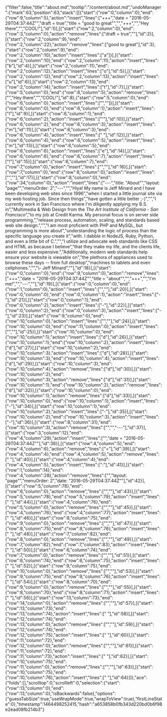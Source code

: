 {"filter":false,"title":"about.md","tooltip":"/content/about.md","undoManager":{"mark":63,"position":63,"stack":[[{"start":{"row":0,"column":0},"end":{"row":9,"column":5},"action":"insert","lines":["+++","date = \"2016-05-29T04:37:44Z\"","draft = true","title = \"good to great\"","","+++","","Hey there","","COOL!"],"id":1}],[{"start":{"row":2,"column":0},"end":{"row":3,"column":0},"action":"remove","lines":["draft = true",""],"id":2}],[{"start":{"row":2,"column":9},"end":{"row":2,"column":22},"action":"remove","lines":["good to great"],"id":3},{"start":{"row":2,"column":9},"end":{"row":2,"column":10},"action":"insert","lines":["a"]}],[{"start":{"row":2,"column":10},"end":{"row":2,"column":11},"action":"insert","lines":["b"],"id":4}],[{"start":{"row":2,"column":11},"end":{"row":2,"column":12},"action":"insert","lines":["o"],"id":5}],[{"start":{"row":2,"column":12},"end":{"row":2,"column":13},"action":"insert","lines":["u"],"id":6}],[{"start":{"row":2,"column":13},"end":{"row":2,"column":14},"action":"insert","lines":["t"],"id":7}],[{"start":{"row":5,"column":0},"end":{"row":8,"column":5},"action":"remove","lines":["","Hey there","","COOL!"],"id":8},{"start":{"row":5,"column":0},"end":{"row":6,"column":0},"action":"insert","lines":["",""]}],[{"start":{"row":6,"column":0},"end":{"row":6,"column":1},"action":"insert","lines":["I"],"id":9}],[{"start":{"row":6,"column":1},"end":{"row":6,"column":2},"action":"insert","lines":["'"],"id":10}],[{"start":{"row":6,"column":2},"end":{"row":6,"column":3},"action":"insert","lines":["m"],"id":11}],[{"start":{"row":6,"column":3},"end":{"row":6,"column":4},"action":"insert","lines":[" "],"id":12}],[{"start":{"row":6,"column":4},"end":{"row":6,"column":5},"action":"insert","lines":["m"],"id":13}],[{"start":{"row":6,"column":5},"end":{"row":6,"column":6},"action":"insert","lines":["e"],"id":14}],[{"start":{"row":6,"column":6},"end":{"row":6,"column":7},"action":"insert","lines":["!"],"id":15}],[{"start":{"row":6,"column":7},"end":{"row":7,"column":0},"action":"insert","lines":["",""],"id":16}],[{"start":{"row":7,"column":0},"end":{"row":8,"column":0},"action":"insert","lines":["",""],"id":17}],[{"start":{"row":8,"column":0},"end":{"row":34,"column":0},"action":"insert","lines":["---","title: \"About\"","layout: \"page\"","menuOrder: 2","---","","Hiya! My name is Jeff Minard and I have been developing web sites since 1996","when I started a little journal site via my web hosting job. Since then things","have gotten a little better ;-)","","I currently work in San Francisco where I'm diligently applying my B.S. in","Multimedia & Web Design from the *The Art Institute of California - San Francisco*","to my job at Credit Karma. My personal focus is on server side programming,","release process, automation, scaling, and standards based web site design.","","I am most proficient with PHP and MySQL, but programming is more about","understanding the logic of process than the specific language you create it","with. I dabble in NodeJS, Ruby, Python, and even a little bit of C.","","I utilize and advocate web standards like CSS and HTML as because I believe","that they make my life, and the clients life, easier and less expensive.","Additionally, modern web standards help ensure your website is viewable on","the plethora of appliances used to browse these days -- from full desktop","machines to tablets and even cellphones.","","\\- Jeff Minard",""],"id":18}],[{"start":{"row":0,"column":0},"end":{"row":9,"column":0},"action":"remove","lines":["+++","date = \"2016-05-29T04:37:44Z\"","title = \"about\"","","+++","","I'm me!","","---",""],"id":19}],[{"start":{"row":0,"column":0},"end":{"row":1,"column":0},"action":"insert","lines":["",""],"id":20}],[{"start":{"row":0,"column":0},"end":{"row":0,"column":1},"action":"insert","lines":["-"],"id":21}],[{"start":{"row":0,"column":1},"end":{"row":0,"column":2},"action":"insert","lines":["-"],"id":22}],[{"start":{"row":0,"column":2},"end":{"row":0,"column":3},"action":"insert","lines":["-"],"id":23}],[{"start":{"row":9,"column":0},"end":{"row":10,"column":0},"action":"insert","lines":["",""],"id":24}],[{"start":{"row":10,"column":0},"end":{"row":11,"column":0},"action":"insert","lines":["",""],"id":25}],[{"start":{"row":10,"column":0},"end":{"row":10,"column":1},"action":"insert","lines":["d"],"id":26}],[{"start":{"row":10,"column":1},"end":{"row":10,"column":2},"action":"insert","lines":["d"],"id":27}],[{"start":{"row":10,"column":2},"end":{"row":10,"column":3},"action":"insert","lines":["d"],"id":28}],[{"start":{"row":10,"column":3},"end":{"row":10,"column":4},"action":"insert","lines":["d"],"id":29}],[{"start":{"row":10,"column":3},"end":{"row":10,"column":4},"action":"remove","lines":["d"],"id":30}],[{"start":{"row":10,"column":2},"end":{"row":10,"column":3},"action":"remove","lines":["d"],"id":31}],[{"start":{"row":10,"column":1},"end":{"row":10,"column":2},"action":"remove","lines":["d"],"id":32}],[{"start":{"row":10,"column":0},"end":{"row":10,"column":1},"action":"remove","lines":["d"],"id":33}],[{"start":{"row":10,"column":0},"end":{"row":10,"column":1},"action":"insert","lines":["-"],"id":34}],[{"start":{"row":10,"column":1},"end":{"row":10,"column":2},"action":"insert","lines":["-"],"id":35}],[{"start":{"row":10,"column":2},"end":{"row":10,"column":3},"action":"insert","lines":["-"],"id":36}],[{"start":{"row":8,"column":31},"end":{"row":10,"column":3},"action":"remove","lines":["","","---"],"id":37}],[{"start":{"row":3,"column":12},"end":{"row":4,"column":29},"action":"insert","lines":["","date = \"2016-05-29T04:37:44Z\""],"id":38}],[{"start":{"row":4,"column":5},"end":{"row":4,"column":6},"action":"remove","lines":["="],"id":39}],[{"start":{"row":4,"column":4},"end":{"row":4,"column":5},"action":"remove","lines":[" "],"id":40}],[{"start":{"row":4,"column":4},"end":{"row":4,"column":5},"action":"insert","lines":[":"],"id":41}],[{"start":{"row":1,"column":14},"end":{"row":4,"column":28},"action":"remove","lines":["","layout: \"page\"","menuOrder: 2","date: \"2016-05-29T04:37:44Z\""],"id":42}],[{"start":{"row":5,"column":78},"end":{"row":6,"column":0},"action":"remove","lines":["",""],"id":43}],[{"start":{"row":5,"column":78},"end":{"row":5,"column":79},"action":"insert","lines":[" "],"id":44}],[{"start":{"row":4,"column":76},"end":{"row":5,"column":0},"action":"remove","lines":["",""],"id":45}],[{"start":{"row":4,"column":76},"end":{"row":4,"column":77},"action":"insert","lines":[" "],"id":46}],[{"start":{"row":8,"column":75},"end":{"row":9,"column":0},"action":"remove","lines":["",""],"id":47}],[{"start":{"row":8,"column":75},"end":{"row":8,"column":76},"action":"insert","lines":[" "],"id":48}],[{"start":{"row":7,"column":82},"end":{"row":8,"column":0},"action":"remove","lines":["",""],"id":49}],[{"start":{"row":7,"column":82},"end":{"row":7,"column":83},"action":"insert","lines":[" "],"id":50}],[{"start":{"row":6,"column":74},"end":{"row":7,"column":0},"action":"remove","lines":["",""],"id":51}],[{"start":{"row":6,"column":74},"end":{"row":6,"column":75},"action":"insert","lines":[" "],"id":52}],[{"start":{"row":9,"column":75},"end":{"row":10,"column":0},"action":"remove","lines":["",""],"id":53}],[{"start":{"row":9,"column":75},"end":{"row":9,"column":76},"action":"insert","lines":[" "],"id":54}],[{"start":{"row":8,"column":70},"end":{"row":9,"column":0},"action":"remove","lines":["",""],"id":55}],[{"start":{"row":8,"column":70},"end":{"row":8,"column":71},"action":"insert","lines":[" "],"id":56}],[{"start":{"row":13,"column":73},"end":{"row":14,"column":0},"action":"remove","lines":["",""],"id":57}],[{"start":{"row":13,"column":73},"end":{"row":13,"column":74},"action":"insert","lines":[" "],"id":58}],[{"start":{"row":12,"column":74},"end":{"row":13,"column":0},"action":"remove","lines":["",""],"id":59}],[{"start":{"row":12,"column":74},"end":{"row":12,"column":75},"action":"insert","lines":[" "],"id":60}],[{"start":{"row":11,"column":72},"end":{"row":12,"column":0},"action":"remove","lines":["",""],"id":61}],[{"start":{"row":11,"column":72},"end":{"row":11,"column":73},"action":"insert","lines":[" "],"id":62}],[{"start":{"row":10,"column":75},"end":{"row":11,"column":0},"action":"remove","lines":["",""],"id":63}],[{"start":{"row":10,"column":75},"end":{"row":10,"column":76},"action":"insert","lines":[" "],"id":64}]]},"ace":{"folds":[],"scrolltop":0,"scrollleft":0,"selection":{"start":{"row":13,"column":0},"end":{"row":13,"column":0},"isBackwards":false},"options":{"guessTabSize":true,"useWrapMode":true,"wrapToView":true},"firstLineState":0},"timestamp":1464498252415,"hash":"a653858b0fb343d220bd0b6f98e2ead08fb214b3"}